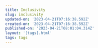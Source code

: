 ```yaml
---
title: Inclusivity
slug: inclusivity
updated-on: '2023-04-21T07:16:38.592Z'
created-on: '2023-04-21T07:16:38.592Z'
published-on: '2023-04-21T08:01:04.314Z'
layout: '[tags].html'
tags: tags
---
```



